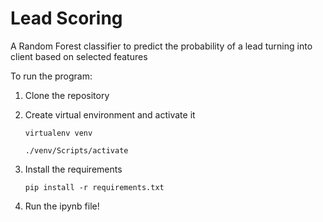 # Lead Scoring

A Random Forest classifier to predict the probability of a lead turning into client based on selected features



To run the program:

1. Clone the repository
2. Create virtual environment and activate it

   ```
   virtualenv venv
   ```
   ```
   ./venv/Scripts/activate
   ```
3. Install the requirements

   ```
   pip install -r requirements.txt
   ```
4. Run the ipynb file!
